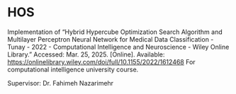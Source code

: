 # HOS
 Implementation of “Hybrid Hypercube Optimization Search Algorithm and Multilayer Perceptron Neural Network for Medical Data Classification - Tunay - 2022 - Computational Intelligence and Neuroscience - Wiley Online Library.” Accessed: Mar. 25, 2025. [Online]. Available: https://onlinelibrary.wiley.com/doi/full/10.1155/2022/1612468
 For computational intelligence university course.

 Supervisor: Dr. Fahimeh Nazarimehr
